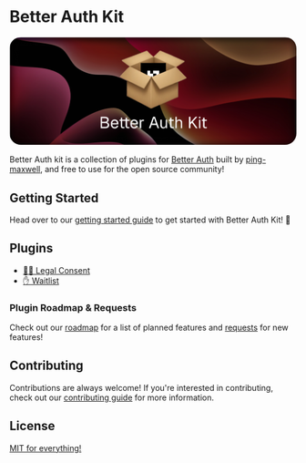 # Better Auth Kit

<img src="./assets/banner/1600x600.png" style="border-radius: 20px;" />

Better Auth kit is a collection of plugins for [Better Auth](https://github.com/better-auth/better-auth) built by [ping-maxwell](https://github.com/ping-maxwell), and free to use for the open source community!

## Getting Started

Head over to our [getting started guide](https://better-auth-kit.vercel.app/docs/getting-started) to get started with Better Auth Kit! 🫡

## Plugins

- [🧑‍⚖️ Legal Consent](https://github.com/ping-maxwell/better-auth-legal-consent)
- [✋ Waitlist](https://github.com/ping-maxwell/better-auth-waitlist)

### Plugin Roadmap & Requests

Check out our [roadmap](https://better-auth-kit.vercel.app/docs/roadmap) for a list of planned features and [requests](https://github.com/ping-maxwell/better-auth-kit/issues/new/choose) for new features!

## Contributing

Contributions are always welcome! If you're interested in contributing, check out our [contributing guide](https://github.com/ping-maxwell/better-auth-kit/blob/main/CONTRIBUTING.md) for more information.

## License

[MIT for everything!](LICENSE)